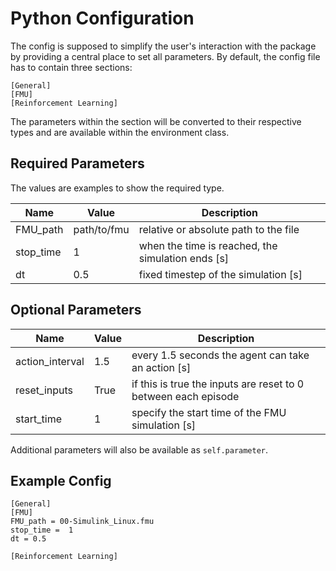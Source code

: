 # Python Configuration
The config is supposed to simplify the user's interaction with the package by providing a central place to set all parameters. By default, the config file has to contain three sections:

```
[General]
[FMU]
[Reinforcement Learning]
```

The parameters within the section will be converted to their respective types and are available within the environment class.

## Required Parameters
The values are examples to show the required type.

| Name | Value | Description|
|---|---|---|
| FMU_path | path/to/fmu| relative or absolute path to the file|
| stop_time | 1 | when the time is reached, the simulation ends [s]|
| dt | 0.5 | fixed timestep of the simulation [s]| 

## Optional Parameters

| Name | Value | Description|
|---|---|---|
|action_interval|1.5|every 1.5 seconds the agent can take an action [s]|
|reset_inputs| True | if this is true the inputs are reset to 0 between each episode|
|start_time | 1 | specify the start time of the FMU simulation [s]|

Additional parameters will also be available as `self.parameter`.

## Example Config
```
[General]
[FMU]
FMU_path = 00-Simulink_Linux.fmu
stop_time =  1
dt = 0.5

[Reinforcement Learning]
```